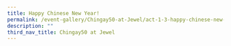 ```yaml
---
title: Happy Chinese New Year!
permalink: /event-gallery/Chingay50-at-Jewel/act-1-3-happy-chinese-new-year
description: ""
third_nav_title: Chingay50 at Jewel
---
```

